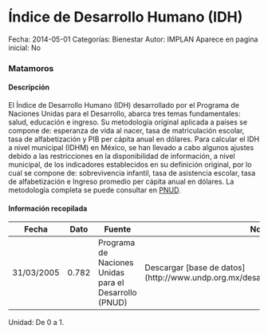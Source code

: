 Índice de Desarrollo Humano (IDH)
=====

Fecha: 2014-05-01
Categorías: Bienestar
Autor: IMPLAN
Aparece en pagina inicial: No

### Matamoros

#### Descripción

El Índice de Desarrollo Humano (IDH) desarrollado por el Programa de Naciones Unidas para el Desarrollo, abarca tres temas fundamentales: salud, educación e ingreso. Su metodología original aplicada a países se compone de: esperanza de vida al nacer, tasa de matriculación escolar, tasa de alfabetización y PIB per cápita anual en dólares. Para calcular el IDH a nivel municipal (IDHM) en México, se han llevado a cabo algunos ajustes debido a las restricciones en la disponibilidad de información, a nivel municipal, de los indicadores establecidos en su definición original, por lo cual se compone de: sobrevivencia infantil, tasa de asistencia escolar, tasa de alfabetización e Ingreso promedio per cápita anual en dólares. La metodología completa se puede consultar en [PNUD](http://www.undp.org.mx/desarrollohumano/disco/index.html).

<!-- break -->

#### Información recopilada

<table class="table table-hover table-bordered matriz">
  <thead>
    <tr><th>Fecha</th><th>Dato</th><th>Fuente</th><th>Notas</th></tr>
  </thead>
  <tbody>
    <tr><td class="centrado">31/03/2005</td><td class="derecha">0.782</td><td>Programa de Naciones Unidas para el Desarrollo (PNUD)</td><td>Descargar [base de datos](http://www.undp.org.mx/desarrollohumano/disco/index.html)</td></tr>
  </tbody>
</table>

Unidad: De 0 a 1.
